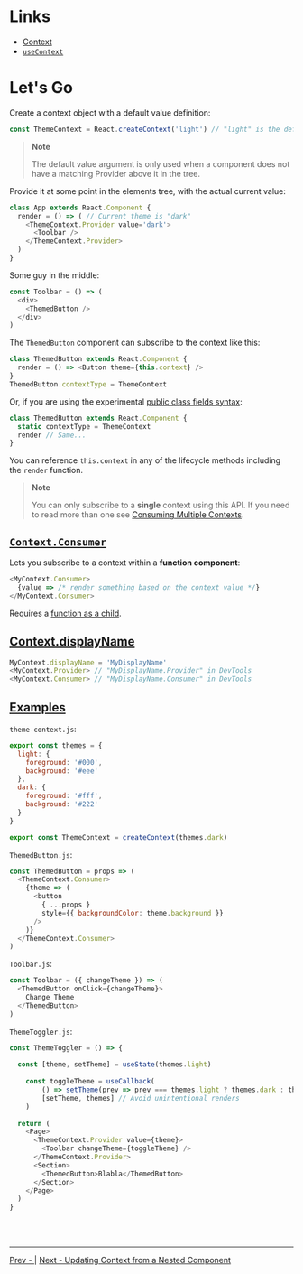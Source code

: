 # Links

* [Context](https://reactjs.org/docs/context.html)
* [`useContext`](https://reactjs.org/docs/hooks-reference.html#usecontext)

# Let's Go

Create a context object with a default value definition:

```js
const ThemeContext = React.createContext('light') // "light" is the default
```

>**Note**
>
>The default value argument is only used when a component does not have a matching Provider above it in the tree.

Provide it at some point in the elements tree, with the actual current value:

```js
class App extends React.Component {
  render = () => ( // Current theme is "dark"
    <ThemeContext.Provider value='dark'>
      <Toolbar />
    </ThemeContext.Provider>
  )
}
```

Some guy in the middle:

```js
const Toolbar = () => (
  <div>
    <ThemedButton />
  </div>
)
```

The `ThemedButton` component can subscribe to the context like this:

```js
class ThemedButton extends React.Component {
  render = () => <Button theme={this.context} />
}
ThemedButton.contextType = ThemeContext
```

Or, if you are using the experimental
[public class fields syntax](https://babeljs.io/docs/plugins/transform-class-properties/):

```js
class ThemedButton extends React.Component {
  static contextType = ThemeContext
  render // Same...
}
```

You can reference `this.context` in any of the lifecycle methods including the `render` function.

>**Note**
>
>You can only subscribe to a **single** context using this API.
>If you need to read more than one see
>[Consuming Multiple Contexts](https://reactjs.org/docs/context.html#consuming-multiple-contexts).

## [`Context.Consumer`](https://reactjs.org/docs/context.html#contextconsumer)

Lets you subscribe to a context within a **function component**:

```js
<MyContext.Consumer>
  {value => /* render something based on the context value */}
</MyContext.Consumer>
```

Requires a
[function as a child](https://reactjs.org/docs/render-props.html#using-props-other-than-render).

## [Context.displayName](https://reactjs.org/docs/context.html#contextdisplayname)

```js
MyContext.displayName = 'MyDisplayName'
<MyContext.Provider> // "MyDisplayName.Provider" in DevTools
<MyContext.Consumer> // "MyDisplayName.Consumer" in DevTools
```

## [Examples](https://reactjs.org/docs/context.html#examples)

`theme-context.js`:

```js
export const themes = {
  light: {
    foreground: '#000',
    background: '#eee'
  },
  dark: {
    foreground: '#fff',
    background: '#222'
  }
}

export const ThemeContext = createContext(themes.dark)
```

`ThemedButton.js`:

```js
const ThemedButton = props => (
  <ThemeContext.Consumer>
    {theme => (
      <button
        { ...props }
        style={{ backgroundColor: theme.background }}
      />
    )}
  </ThemeContext.Consumer>
)
```

`Toolbar.js`:

```js
const Toolbar = ({ changeTheme }) => (
  <ThemedButton onClick={changeTheme}>
    Change Theme
  </ThemedButton>
)
```

`ThemeToggler.js`:

```js
const ThemeToggler = () => {
  
  const [theme, setTheme] = useState(themes.light)
  
	const toggleTheme = useCallback(
		() => setTheme(prev => prev === themes.light ? themes.dark : themes.light),
		[setTheme, themes] // Avoid unintentional renders
	)
  
  return (
    <Page>
      <ThemeContext.Provider value={theme}>
        <Toolbar changeTheme={toggleTheme} />
      </ThemeContext.Provider>
      <Section>
        <ThemedButton>Blabla</ThemedButton>
      </Section>
    </Page>
  )
}
```

<br /><br />

---

[Prev - ]()
|
[Next - Updating Context from a Nested Component](./update-from-nested.md)
